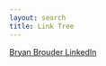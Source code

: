 ```yaml
---
layout: search
title: Link Tree
---
```


[Bryan Brouder LinkedIn](https://www.linkedin.com/in/bryanbrouder/)